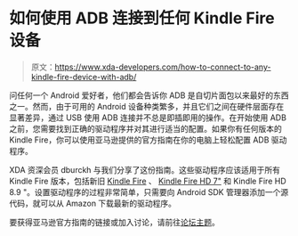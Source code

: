# 如何使用 ADB 连接到任何 Kindle Fire 设备

> 原文：<https://www.xda-developers.com/how-to-connect-to-any-kindle-fire-device-with-adb/>

问任何一个 Android 爱好者，他们都会告诉你 ADB 是自切片面包以来最好的东西之一。然而，由于可用的 Android 设备种类繁多，并且它们之间在硬件层面存在显著差异，通过 USB 使用 ADB 连接并不总是即插即用的操作。在开始使用 ADB 之前，您需要找到正确的驱动程序并对其进行适当的配置。如果你有任何版本的 Kindle Fire，你可以使用亚马逊提供的官方指南在你的电脑上轻松配置 ADB 驱动程序。

XDA 资深会员 dburckh 与我们分享了这份指南。这些驱动程序应该适用于所有 Kindle Fire 版本，包括新旧 [Kindle Fire](http://forum.xda-developers.com/forumdisplay.php?f=1306) 、 [Kindle Fire HD 7"](http://forum.xda-developers.com/forumdisplay.php?f=1782) 和 Kindle Fire HD 8.9 "。设置驱动程序的过程非常简单，只需要向 Android SDK 管理器添加一个源代码，就可以从 Amazon 下载最新的驱动程序。

要获得亚马逊官方指南的链接或加入讨论，请前往[论坛主题](http://forum.xda-developers.com/showthread.php?t=1887026)。